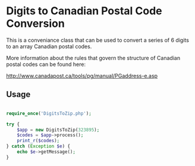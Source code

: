 Digits to Canadian Postal Code Conversion
=========================================

This is a conveniance class that can be used to convert a series of 6 digits to an array Canadian postal codes.

More information about the rules that govern the structure of Canadian postal codes can be found here:

http://www.canadapost.ca/tools/pg/manual/PGaddress-e.asp

Usage
-----

```php

require_once('DigitsToZip.php');

try {
    $app = new DigitsToZip(323895);
    $codes = $app->process();
    print_r($codes);
} catch (Exception $e) {
    echo $e->getMessage();
}

```